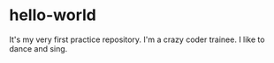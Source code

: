 # hello-world
It's my very first practice repository.
I'm a crazy coder trainee.
I like to dance and sing.
